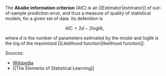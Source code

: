 The **Akaike information criterion** (AIC) is an [[Estimator|estimator]] of out-of-sample prediction error, and thus a measure of quality of statistical models, for a given set of data. Its defenition is

$$ \text{AIC} = 2d - 2\text{loglik} ,$$

where $d$ is the number of parameters estimated by the model and $\text{loglik}$ is the log of the maximized [[Likelihood function|likelihood function]].

Sources:
- [Wikipedia](https://en.wikipedia.org/wiki/Akaike_information_criterion)
- [[The Elements of Statistical Learning]]